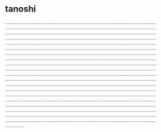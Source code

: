 # tanoshi

................................................................................................................................................................................................................................................................................................................................................................................................................................................................................................................................................................................................................................................................................................................................................................................................................................................................................................................................................................................................................................................................................................................................................................................................................................................................................................................................................................................................................................................................................................................................................................................................................................................................................................................................................................................................................................................................................................................................................................................................................................................................................................................................................................................................................................................................................................................................................................................................................................................................................................................................................................................................
